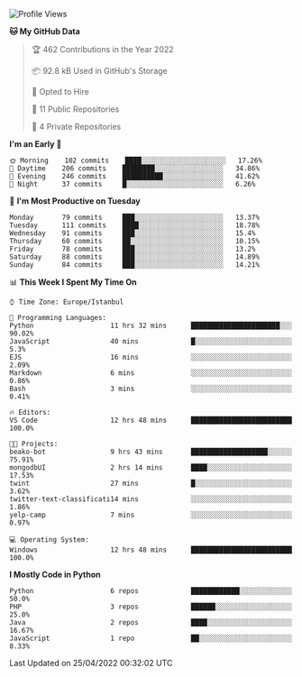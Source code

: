 <!--START_SECTION:waka-->
![Profile Views](http://img.shields.io/badge/Profile%20Views-0-blue)

**🐱 My GitHub Data** 

> 🏆 462 Contributions in the Year 2022
 > 
> 📦 92.8 kB Used in GitHub's Storage 
 > 
> 💼 Opted to Hire
 > 
> 📜 11 Public Repositories 
 > 
> 🔑 4 Private Repositories  
 > 
**I'm an Early 🐤** 

```text
🌞 Morning    102 commits    ████░░░░░░░░░░░░░░░░░░░░░   17.26% 
🌆 Daytime    206 commits    ████████░░░░░░░░░░░░░░░░░   34.86% 
🌃 Evening    246 commits    ██████████░░░░░░░░░░░░░░░   41.62% 
🌙 Night      37 commits     █░░░░░░░░░░░░░░░░░░░░░░░░   6.26%

```
📅 **I'm Most Productive on Tuesday** 

```text
Monday       79 commits     ███░░░░░░░░░░░░░░░░░░░░░░   13.37% 
Tuesday      111 commits    ████░░░░░░░░░░░░░░░░░░░░░   18.78% 
Wednesday    91 commits     ███░░░░░░░░░░░░░░░░░░░░░░   15.4% 
Thursday     60 commits     ██░░░░░░░░░░░░░░░░░░░░░░░   10.15% 
Friday       78 commits     ███░░░░░░░░░░░░░░░░░░░░░░   13.2% 
Saturday     88 commits     ███░░░░░░░░░░░░░░░░░░░░░░   14.89% 
Sunday       84 commits     ███░░░░░░░░░░░░░░░░░░░░░░   14.21%

```


📊 **This Week I Spent My Time On** 

```text
⌚︎ Time Zone: Europe/Istanbul

💬 Programming Languages: 
Python                   11 hrs 32 mins      ██████████████████████░░░   90.02% 
JavaScript               40 mins             █░░░░░░░░░░░░░░░░░░░░░░░░   5.3% 
EJS                      16 mins             ░░░░░░░░░░░░░░░░░░░░░░░░░   2.09% 
Markdown                 6 mins              ░░░░░░░░░░░░░░░░░░░░░░░░░   0.86% 
Bash                     3 mins              ░░░░░░░░░░░░░░░░░░░░░░░░░   0.41%

🔥 Editors: 
VS Code                  12 hrs 48 mins      █████████████████████████   100.0%

🐱‍💻 Projects: 
beako-bot                9 hrs 43 mins       ███████████████████░░░░░░   75.91% 
mongodbUI                2 hrs 14 mins       ████░░░░░░░░░░░░░░░░░░░░░   17.53% 
twint                    27 mins             █░░░░░░░░░░░░░░░░░░░░░░░░   3.62% 
twitter-text-classificati14 mins             ░░░░░░░░░░░░░░░░░░░░░░░░░   1.86% 
yelp-camp                7 mins              ░░░░░░░░░░░░░░░░░░░░░░░░░   0.97%

💻 Operating System: 
Windows                  12 hrs 48 mins      █████████████████████████   100.0%

```

**I Mostly Code in Python** 

```text
Python                   6 repos             ████████████░░░░░░░░░░░░░   50.0% 
PHP                      3 repos             ██████░░░░░░░░░░░░░░░░░░░   25.0% 
Java                     2 repos             ████░░░░░░░░░░░░░░░░░░░░░   16.67% 
JavaScript               1 repo              ██░░░░░░░░░░░░░░░░░░░░░░░   8.33%

```



 Last Updated on 25/04/2022 00:32:02 UTC
<!--END_SECTION:waka-->

<!--
**3nws/3nws** is a ✨ _special_ ✨ repository because its `README.md` (this file) appears on your GitHub profile.

Here are some ideas to get you started:

- 🔭 I’m currently working on ...
- 🌱 I’m currently learning ...
- 👯 I’m looking to collaborate on ...
- 🤔 I’m looking for help with ...
- 💬 Ask me about ...
- 📫 How to reach me: ...
- 😄 Pronouns: ...
- ⚡ Fun fact: ...
-->
